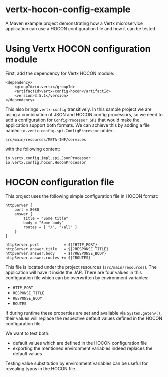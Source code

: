 # vertx-hocon-config-example
A Maven example project demonstrating how a Vertx microservice application can use a HOCON configuration file and how it can be 
tested.

# Using Vertx HOCON configuration module
First, add the dependency for Vertx HOCON module:

    <dependency>
        <groupId>io.vertx</groupId>
        <artifactId>vertx-config-hocon</artifactId>
        <version>3.5.1</version>
    </dependency>
    
This also brings `vertx-config` transitively. In this sample project we are using a combination of JSON and HOCON config 
processors, so we need to add a configuration for `ConfigProcessor SPI` that would make the application support both 
formats. We can achieve this by adding a file named `io.vertx.config.spi.ConfigProcessor` under:

    src/main/resources/META-INF/services
    
with the following content:

    io.vertx.config.impl.spi.JsonProcessor
    io.vertx.config.hocon.HoconProcessor
             

# HOCON configuration file
This project uses the following simple configuration file in HOCON format:

    httpServer {
        port = 8080
        answer {
            title = "Some title"
            body = "Some body"
            routes = [ "/", "/all" ]
        }
    }

    httpServer.port           = ${?HTTP_PORT}
    httpServer.answer.title   = ${?RESPONSE_TITLE}
    httpServer.answer.body    = ${?RESPONSE_BODY}
    httpServer.answer.routes += ${?ROUTES}

This file is located under the project resources (`src/main/resources`). The application will have it inside the JAR.
There are four values in this configuration file which can be overwritten by environment variables:

 * `HTTP_PORT`
 * `RESPONSE_TITLE`
 * `RESPONSE_BODY`
 * `ROUTES`

If during runtime these properties are set and available via `System.getenv()`, their values will replace the respective 
default values defined in the HOCON configuration file.

We want to test both:
 
 * default values which are defined in the HOCON configuration file
 * exporting the mentioned environment variables indeed replaces the default values  
 
Testing value substitution by environment variables can be useful for revealing typos in the HOCON file.


 